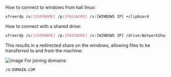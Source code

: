 How to connect to windows from kali linux:
```bash
xfreerdp /u:[USERNAME] /p:[PASSWORD] /v:[WINDOWS IP] +clipboard
```
How to connect with a shared drive:
```bash
xfreerdp /u:[USERNAME] /p:[PASSWORD] /v:[WINDOWS IP] /drive:NetworkShare,/path/to/folder/to/share
```
This results in a redirected share on the windows, allowing files to be transferred to and from the machine:

![image](https://github.com/user-attachments/assets/898dbd9f-d1d9-4368-a094-5853912b40e0)
For joining domains:
```bash
/d:DOMAIN.COM
```
